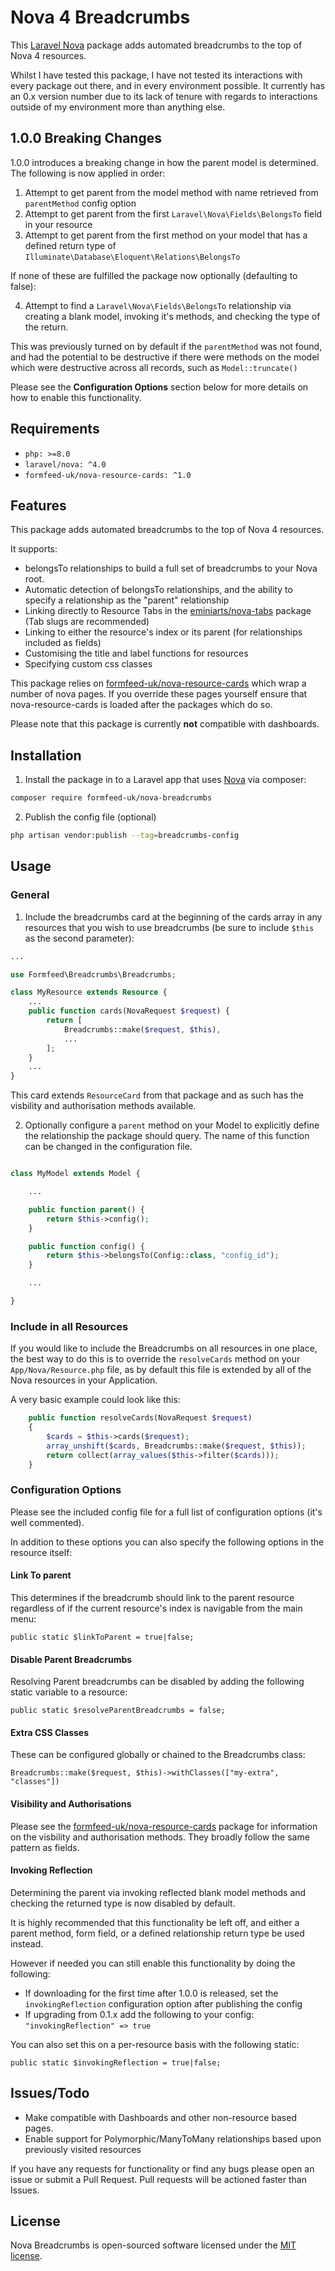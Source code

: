 # Nova 4 Breadcrumbs

This [Laravel Nova](https://nova.laravel.com/) package adds automated breadcrumbs to the top of Nova 4 resources.

Whilst I have tested this package, I have not tested its interactions with every package out there, and in every environment possible. It currently has an 0.x version number due to its lack of tenure with regards to interactions outside of my environment more than anything else. 

## 1.0.0 Breaking Changes

1.0.0 introduces a breaking change in how the parent model is determined. The following is now applied in order:

1) Attempt to get parent from the model method with name retrieved from `parentMethod` config option
2) Attempt to get parent from the first `Laravel\Nova\Fields\BelongsTo` field in your resource
3) Attempt to get parent from the first method on your model that has a defined return type of `Illuminate\Database\Eloquent\Relations\BelongsTo`

If none of these are fulfilled the package now optionally (defaulting to false):

4) Attempt to find a `Laravel\Nova\Fields\BelongsTo` relationship via creating a blank model, invoking it's methods, and checking the type of the return.

This was previously turned on by default if the `parentMethod` was not found, and had the potential to be destructive if there were methods on the model which were destructive across all records, such as `Model::truncate()`

Please see the **Configuration Options** section below for more details on how to enable this functionality. 

## Requirements

- `php: >=8.0`
- `laravel/nova: ^4.0`
- `formfeed-uk/nova-resource-cards: ^1.0`

## Features

This package adds automated breadcrumbs to the top of Nova 4 resources.

It supports:

- belongsTo relationships to build a full set of breadcrumbs to your Nova root.
- Automatic detection of belongsTo relationships, and the ability to specify a relationship as the "parent" relationship
- Linking directly to Resource Tabs in the [eminiarts/nova-tabs](https://github.com/eminiarts/nova-tabs) package (Tab slugs are recommended)
- Linking to either the resource's index or its parent (for relationships included as fields)
- Customising the title and label functions for resources
- Specifying custom css classes

This package relies on [formfeed-uk/nova-resource-cards](https://github.com/Formfeed-UK/nova-resource-cards) which wrap a number of nova pages. If you override these pages yourself ensure that nova-resource-cards is loaded after the packages which do so. 

Please note that this package is currently **not** compatible with dashboards.

## Installation

1) Install the package in to a Laravel app that uses [Nova](https://nova.laravel.com) via composer:

```bash
composer require formfeed-uk/nova-breadcrumbs
```
2) Publish the config file (optional)

```bash
php artisan vendor:publish --tag=breadcrumbs-config
```

## Usage

### General

1) Include the breadcrumbs card at the beginning of the cards array in any resources that you wish to use breadcrumbs (be sure to include `$this` as the second parameter):

```php
...

use Formfeed\Breadcrumbs\Breadcrumbs;

class MyResource extends Resource {
    ...
    public function cards(NovaRequest $request) {
        return [
            Breadcrumbs::make($request, $this),
            ...
        ];
    }
    ...
}
```
This card extends `ResourceCard` from that package and as such has the visbility and authorisation methods available. 

2) Optionally configure a `parent` method on your Model to explicitly define the relationship the package should query. The name of this function can be changed in the configuration file.

```php

class MyModel extends Model {

    ...

    public function parent() {
        return $this->config();
    }   

    public function config() {
        return $this->belongsTo(Config::class, "config_id");
    }

    ...

}
```

### Include in all Resources

If you would like to include the Breadcrumbs on all resources in one place, the best way to do this is to override the `resolveCards` method on your `App/Nova/Resource.php` file, as by default this file is extended by all of the Nova resources in your Application.

A very basic example could look like this:

```php
    public function resolveCards(NovaRequest $request)
    {
        $cards = $this->cards($request);
        array_unshift($cards, Breadcrumbs::make($request, $this));
        return collect(array_values($this->filter($cards)));
    }
```

### Configuration Options

Please see the included config file for a full list of configuration options (it's well commented).

In addition to these options you can also specify the following options in the resource itself:

#### Link To parent
This determines if the breadcrumb should link to the parent resource regardless of if the current resource's index is navigable from the main menu:

`public static $linkToParent = true|false;`

#### Disable Parent Breadcrumbs
Resolving Parent breadcrumbs can be disabled by adding the following static variable to a resource:

`public static $resolveParentBreadcrumbs = false;`

#### Extra CSS Classes
These can be configured globally or chained to the Breadcrumbs class:

`Breadcrumbs::make($request, $this)->withClasses(["my-extra", "classes"])`

#### Visibility and Authorisations
Please see the [formfeed-uk/nova-resource-cards](https://github.com/Formfeed-UK/nova-resource-cards) package for information on the visbility and authorisation methods. They broadly follow the same pattern as fields.

#### Invoking Reflection
Determining the parent via invoking reflected blank model methods and checking the returned type is now disabled by default.

It is highly recommended that this functionality be left off, and either a parent method, form field, or a defined relationship return type be used instead. 

However if needed you can still enable this functionality by doing the following:

- If downloading for the first time after 1.0.0 is released, set the `invokingReflection` configuration option after publishing the config
- If upgrading from 0.1.x add the following to your config: `"invokingReflection" => true`

You can also set this on a per-resource basis with the following static:

`public static $invokingReflection = true|false;`

## Issues/Todo

- Make compatible with Dashboards and other non-resource based pages.
- Enable support for Polymorphic/ManyToMany relationships based upon previously visited resources

If you have any requests for functionality or find any bugs please open an issue or submit a Pull Request. Pull requests will be actioned faster than Issues.

## License

Nova Breadcrumbs is open-sourced software licensed under the [MIT license](LICENSE.md).

